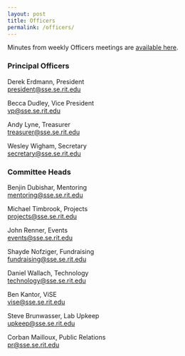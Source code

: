 ```yaml
---
layout: post
title: Officers
permalink: /officers/
---
```

Minutes from weekly Officers meetings are
[available here](/about/officers/minutes).

### Principal Officers

Derek Erdmann, President  
president@sse.se.rit.edu

Becca Dudley, Vice President  
vp@sse.se.rit.edu

Andy Lyne, Treasurer  
treasurer@sse.se.rit.edu

Wesley Wigham, Secretary  
secretary@sse.se.rit.edu

### Committee Heads ###
Benjin Dubishar, Mentoring  
mentoring@sse.se.rit.edu

Michael Timbrook, Projects  
projects@sse.se.rit.edu

John Renner, Events  
events@sse.se.rit.edu

Shayde Nofziger, Fundraising  
fundraising@sse.se.rit.edu

Daniel Wallach, Technology  
technology@sse.se.rit.edu

Ben Kantor, ViSE  
vise@sse.se.rit.edu

Steve Brunwasser, Lab Upkeep  
upkeep@sse.se.rit.edu

Corban Mailloux, Public Relations  
pr@sse.se.rit.edu